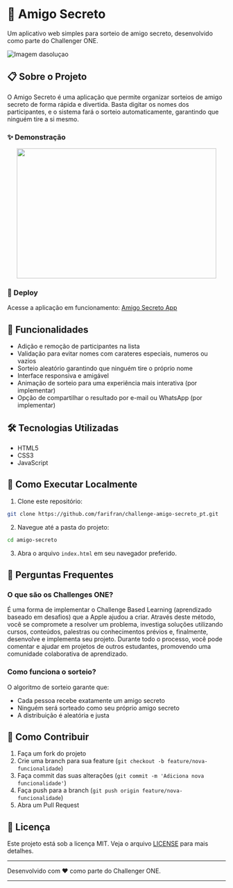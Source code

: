 
# 🎁 Amigo Secreto

Um aplicativo web simples para sorteio de amigo secreto, desenvolvido como parte do Challenger ONE.

![Imagem dasoluçao](https://drive.google.com/uc?id=1b62LFtOuwkhhERnHYfDri-GUiFuOtATk)

## 📋 Sobre o Projeto

O Amigo Secreto é uma aplicação que permite organizar sorteios de amigo secreto de forma rápida e divertida. Basta digitar os nomes dos participantes, e o sistema fará o sorteio automaticamente, garantindo que ninguém tire a si mesmo.

### ✨ Demonstração


<p align="center">
<img width="460" height="300" src="assets/to_readme/Error.png">
</p>

### 🔗 Deploy

Acesse a aplicação em funcionamento: [Amigo Secreto App](https://amigosecreto-blush.vercel.app)

## 🚀 Funcionalidades

- Adição e remoção de participantes na lista
- Validação para evitar nomes com carateres especiais, numeros ou vazios
- Sorteio aleatório garantindo que ninguém tire o próprio nome
- Interface responsiva e amigável
- Animação de sorteio para uma experiência mais interativa (por implementar)
- Opção de compartilhar o resultado por e-mail ou WhatsApp (por implementar)

## 🛠️ Tecnologias Utilizadas

- HTML5
- CSS3
- JavaScript

## 🧰 Como Executar Localmente

1. Clone este repositório:
```bash
git clone https://github.com/farifran/challenge-amigo-secreto_pt.git
```

2. Navegue até a pasta do projeto:
```bash
cd amigo-secreto
```

3. Abra o arquivo `index.html` em seu navegador preferido.

## 🤔 Perguntas Frequentes

### O que são os Challenges ONE?

É uma forma de implementar o Challenge Based Learning (aprendizado baseado em desafios) que a Apple ajudou a criar. Através deste método, você se compromete a resolver um problema, investiga soluções utilizando cursos, conteúdos, palestras ou conhecimentos prévios e, finalmente, desenvolve e implementa seu projeto. Durante todo o processo, você pode comentar e ajudar em projetos de outros estudantes, promovendo uma comunidade colaborativa de aprendizado.

### Como funciona o sorteio?

O algoritmo de sorteio garante que:
- Cada pessoa recebe exatamente um amigo secreto
- Ninguém será sorteado como seu próprio amigo secreto
- A distribuição é aleatória e justa

## 👥 Como Contribuir

1. Faça um fork do projeto
2. Crie uma branch para sua feature (`git checkout -b feature/nova-funcionalidade`)
3. Faça commit das suas alterações (`git commit -m 'Adiciona nova funcionalidade'`)
4. Faça push para a branch (`git push origin feature/nova-funcionalidade`)
5. Abra um Pull Request

## 📝 Licença

Este projeto está sob a licença MIT. Veja o arquivo [LICENSE](LICENSE) para mais detalhes.

---

Desenvolvido com ❤️ como parte do Challenger ONE.


---

